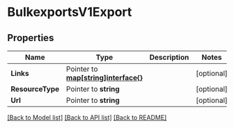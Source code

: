 # BulkexportsV1Export

## Properties

Name | Type | Description | Notes
------------ | ------------- | ------------- | -------------
**Links** | Pointer to [**map[string]interface{}**](.md) |  | [optional] 
**ResourceType** | Pointer to **string** |  | [optional] 
**Url** | Pointer to **string** |  | [optional] 

[[Back to Model list]](../README.md#documentation-for-models) [[Back to API list]](../README.md#documentation-for-api-endpoints) [[Back to README]](../README.md)


